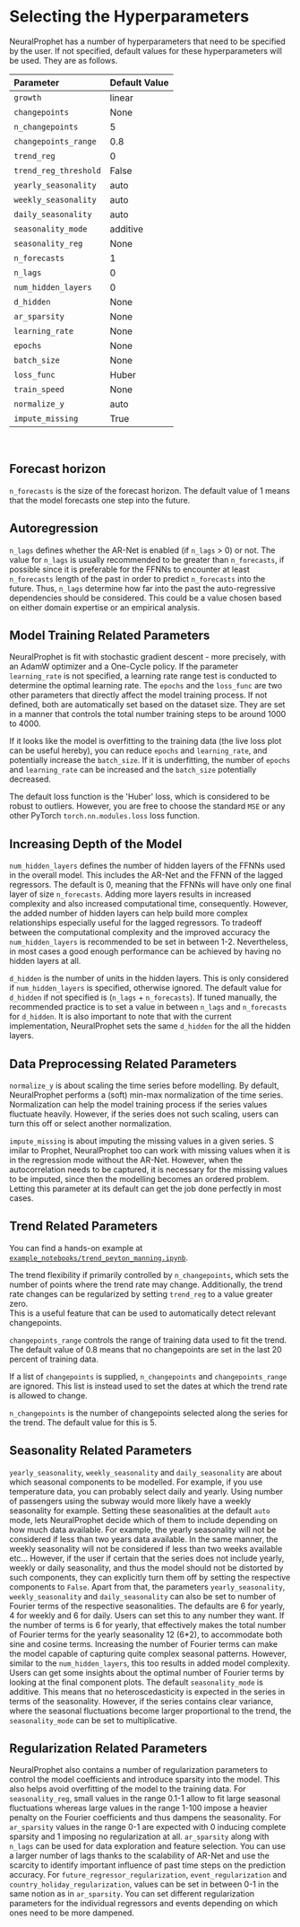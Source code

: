 # Selecting the Hyperparameters

NeuralProphet has a number of hyperparameters that need to be specified by the user.
If not specified, default values for these hyperparameters will be used. They
are as follows.

| Parameter     | Default Value  |
|:----------|:--------------------|
| `growth`   | linear |
| `changepoints`   | None |
| `n_changepoints`   | 5 |
| `changepoints_range`   | 0.8 |
| `trend_reg`   | 0 |
| `trend_reg_threshold`   | False |
| `yearly_seasonality`   | auto |
| `weekly_seasonality`   | auto |
| `daily_seasonality`   | auto |
| `seasonality_mode`   | additive |
| `seasonality_reg`   | None |
| `n_forecasts`   | 1 |
| `n_lags`   | 0 |
| `num_hidden_layers`   | 0 |
| `d_hidden`   | None |
| `ar_sparsity`   | None |
| `learning_rate`   | None |
| `epochs`   | None |
| `batch_size`   | None |
| `loss_func`   | Huber |
| `train_speed`   | None |
| `normalize_y`   | auto |
| `impute_missing`   | True |

<br />

## Forecast horizon
`n_forecasts` is the size of the forecast horizon. 
The default value of 1 means that the model forecasts one step into the future. 

## Autoregression
`n_lags` defines whether the AR-Net is enabled (if `n_lags` > 0) or not.
The value for `n_lags` is usually recommended to be greater than `n_forecasts`, if possible
since it is preferable for the FFNNs to encounter at least `n_forecasts` length of the past
in order to predict `n_forecasts` into the future. Thus, `n_lags` determine how far into the 
past the auto-regressive dependencies should be considered. This could be a value chosen based
on either domain expertise or an empirical analysis.  

## Model Training Related Parameters
NeuralProphet is fit with stochastic gradient descent - more precisely, with an AdamW optimizer and a One-Cycle policy. 
If the parameter `learning_rate` is not specified, a learning rate range test is conducted to determine the optimal learning rate. 
The `epochs` and the `loss_func` are two other parameters that directly affect the model training process. 
If not defined, both are automatically set based on the dataset size. 
They are set in a manner that controls the total number training steps to be around 1000 to 4000.

If it looks like the model is overfitting to the training data (the live loss plot can be useful hereby), 
you can reduce `epochs`  and `learning_rate`, and potentially increase the `batch_size`. 
If it is underfitting, the number of `epochs` and `learning_rate` can be increased and the `batch_size` potentially decreased. 

The default loss function is the 'Huber' loss, which is considered to be robust to outliers. 
However, you are free to choose the standard `MSE` or any other PyTorch `torch.nn.modules.loss` loss function. 

## Increasing Depth of the Model
`num_hidden_layers` defines the number of hidden layers of the FFNNs used in the overall model. This includes the
AR-Net and the FFNN of the lagged regressors. The default is 0, meaning that the FFNNs will have only one final layer
of size `n_forecasts`. Adding more layers results in increased complexity and also increased computational time, consequently.
However, the added number of hidden layers can help build more complex relationships especially useful for the lagged 
regressors. To tradeoff between the computational complexity and the improved accuracy the `num_hidden_layers` is recommended
to be set in between 1-2. Nevertheless, in most cases a good enough performance can be achieved by having no hidden layers at all.

`d_hidden` is the number of units in the hidden layers. This is only considered if `num_hidden_layers` is specified, 
otherwise ignored. The default value for `d_hidden` if not specified is (`n_lags` + `n_forecasts`). If tuned manually, the recommended
practice is to set a value in between `n_lags` and `n_forecasts` for `d_hidden`. It is also important to note that with the current
implementation, NeuralProphet sets the same `d_hidden` for the all the hidden layers.

## Data Preprocessing Related Parameters

`normalize_y` is about scaling the time series before modelling. By default, NeuralProphet performs a (soft) min-max normalization of the
time series. Normalization can help the model training process if the series values fluctuate heavily. However, if the series does 
not such scaling, users can turn this off or select another normalization. 

`impute_missing` is about imputing the missing values in a given series. S
imilar to Prophet, NeuralProphet too can work with missing values when it is in the regression mode without the AR-Net. 
However, when the autocorrelation needs to be captured, it is necessary for the missing values to be imputed, since then the modelling becomes an ordered problem. 
Letting this parameter at its default can get the job done perfectly in most cases.



## Trend Related Parameters
You can find a hands-on example at [`example_notebooks/trend_peyton_manning.ipynb`](https://github.com/ourownstory/neural_prophet/blob/master/example_notebooks/trend_peyton_manning.ipynb).

The trend flexibility if primarily controlled by `n_changepoints`, which sets the number of points where the trend rate may change.
Additionally, the trend rate changes can be regularized by setting `trend_reg` to a value greater zero.  
This is a useful feature that can be used to automatically detect relevant changepoints.

`changepoints_range` controls the range of training data used to fit the trend. 
The default value of 0.8 means that no changepoints are set in the last 20 percent of training data.

If a list of `changepoints` is supplied, `n_changepoints` and `changepoints_range`  are ignored. 
This list is instead used to set the dates at which the trend rate is allowed to change.

`n_changepoints` is the number of changepoints selected along the series for the trend. The default
value for this is 5.

## Seasonality Related Parameters
`yearly_seasonality`, `weekly_seasonality` and `daily_seasonality` are about which seasonal components to be modelled. For example, if you use temperature data, 
you can probably select daily and yearly. Using number of passengers using the subway would more likely have a weekly seasonality for example. 
Setting these seasonalities at the default `auto` mode, lets NeuralProphet decide which of them to include depending on how much data available. For example, the yearly seasonality will not
be considered if less than two years data available. In the same manner, the weekly seasonality will not be considered if less than two weeks available 
etc... However, if the user if certain that the series does not include yearly, weekly or daily seasonality, and thus the model should not be
distorted by such components, they can explicitly turn them off by setting the respective components to `False`. Apart from that, the parameters
`yearly_seasonality`, `weekly_seasonality` and `daily_seasonality` can also be set to number of Fourier terms of the respective seasonalities. 
The defaults are 6 for yearly, 4 for weekly and 6 for daily. Users can set this to any number they want. If the number of terms is 6 for yearly, that
effectively makes the total number of Fourier terms for the yearly seasonality 12 (6*2), to accommodate both sine and cosine terms.
Increasing the number of Fourier terms can make the model capable of capturing quite complex seasonal patterns. However, similar to the `num_hidden_layers`,
this too results in added model complexity. Users can get some insights about the optimal number of Fourier terms by looking at the final component
plots. The default `seasonality_mode` is additive. This means that no heteroscedasticity is expected in the series in terms of the seasonality. 
However, if the series contains clear variance, where the seasonal fluctuations become larger proportional to the trend, the `seasonality_mode`
can be set to multiplicative.

## Regularization Related Parameters
NeuralProphet also contains a number of regularization parameters to control the model coefficients and introduce sparsity into the model. This also
helps avoid overfitting of the model to the training data. For `seasonality_reg`, small values in the range 0.1-1 allow to fit large seasonal 
fluctuations whereas large values in the range 1-100 impose a heavier penalty on the Fourier coefficients and thus dampens the seasonality. 
For `ar_sparsity` values in the range 0-1 are expected with 0 inducing complete sparsity and 1 imposing no regularization at all. `ar_sparsity` along with
 `n_lags` can be used for data exploration and feature selection. You can use a larger number of lags thanks to the scalability of AR-Net and use the scarcity 
 to identify important influence of past time steps on the prediction accuracy. For `future_regressor_regularization`, `event_regularization` and `country_holiday_regularization`, values can be set in between 0-1 in the same notion
as in `ar_sparsity`. You can set different regularization parameters for the individual regressors and events depending on which ones need to be more
dampened.